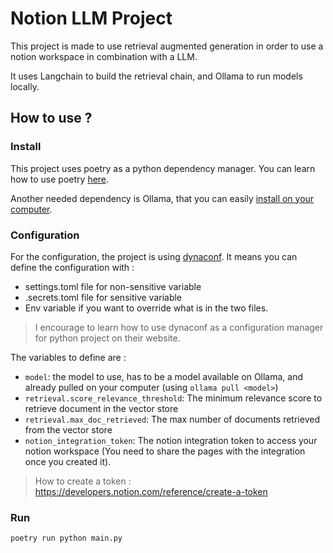 # Notion LLM Project

This project is made to use retrieval augmented generation in order to 
use a notion workspace in combination with a LLM.

It uses Langchain to build the retrieval chain, and Ollama to
run models locally. 

## How to use ?

### Install
This project uses poetry as a python dependency manager. You can
learn how to use poetry [here](https://python-poetry.org/).

Another needed dependency is Ollama, that you can easily [install on 
your computer](https://ollama.com/).

### Configuration
For the configuration, the project is using [dynaconf](https://www.dynaconf.com/).
It means you can define the configuration with : 
- settings.toml file for non-sensitive variable
- .secrets.toml file for sensitive variable
- Env variable if you want to override what is in the two files.

> I encourage to learn how to use dynaconf as a configuration manager
> for python project on their website. 

The variables to define are : 
- `model`: the model to use, has to be a model available on Ollama, and already pulled on 
your computer (using `ollama pull <model>`)
- `retrieval.score_relevance_threshold`: The minimum relevance score
to retrieve document in the vector store
- `retrieval.max_doc_retrieved`: The max number of documents retrieved
from the vector store
- `notion_integration_token`: The notion integration token to access your notion
workspace (You need to share the pages with the integration once you created it).

> How to create a token : https://developers.notion.com/reference/create-a-token

### Run
```shell
poetry run python main.py
```
